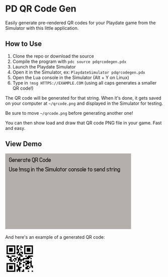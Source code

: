 # PD QR Code Gen

Easily generate pre-rendered QR codes for your Playdate game from the Simulator
with this little application.

## How to Use

1. Clone the repo or download the source
2. Compile the program with `pdc source pdqrcodegen.pdx`
3. Launch the Playdate Simulator
4. Open it in the Simulator, ex: `PlaydateSimulator pdqrcodegen.pdx`
5. Open the Lua console in the Simulator (Alt + Y on Linux)
6. Type in `!msg HTTPS://EXAMPLE.COM` (using all caps generates a smaller QR code!)

The QR code will be generated for that string. When it's done, it gets saved on
your computer at `~/qrcode.png` and displayed in the Simulator for testing.

Be sure to move `~/qrcode.png` before generating another one!

You can then show load and draw that QR code PNG file in your game. Fast and
easy.

## View Demo

![Demo GIF](./demo.gif)

And here's an example of a generated QR code:

![Example QR code for play.date](./qrcode.png)
